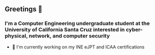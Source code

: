## Greetings 👋
### I'm a Computer Engineering undergraduate student at the University of California Santa Cruz interested in cyber-physical, network, and computer security
- 🌱 I'm currently working on my INE eJPT and ICAA certifications

<!--
**NateCJarrett/NateCJarrett** is a ✨ _special_ ✨ repository because its `README.md` (this file) appears on your GitHub profile.

Here are some ideas to get you started:

- 🔭 I’m currently working on ...
- 🌱 I’m currently learning ...
- 👯 I’m looking to collaborate on ...
- 🤔 I’m looking for help with ...
- 💬 Ask me about ...
- 📫 How to reach me: ...
- 😄 Pronouns: ...
- ⚡ Fun fact: ...
-->

